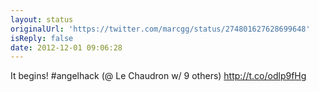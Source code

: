 ```yaml
---
layout: status
originalUrl: 'https://twitter.com/marcgg/status/274801627628699648'
isReply: false
date: 2012-12-01 09:06:28
---
```


It begins! #angelhack (@ Le Chaudron w/ 9 others) http://t.co/odlp9fHg
